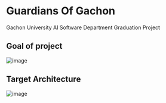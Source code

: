 # Guardians Of Gachon
Gachon University AI Software Department Graduation Project

## Goal of project
![image](https://github.com/user-attachments/assets/b748f7f9-567a-4a58-931f-07e04db51ee2)

## Target Architecture
![image](https://github.com/user-attachments/assets/0d897251-f3e3-4cd4-bb4b-ac64efb8844a)

